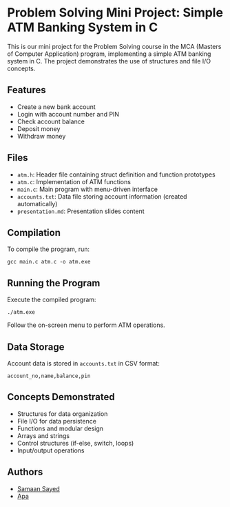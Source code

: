 # Problem Solving Mini Project: Simple ATM Banking System in C

This is our mini project for the Problem Solving course in the MCA (Masters of Computer Application) program, implementing a simple ATM banking system in C. The project demonstrates the use of structures and file I/O concepts.

## Features

- Create a new bank account
- Login with account number and PIN
- Check account balance
- Deposit money
- Withdraw money

## Files

- `atm.h`: Header file containing struct definition and function prototypes
- `atm.c`: Implementation of ATM functions
- `main.c`: Main program with menu-driven interface
- `accounts.txt`: Data file storing account information (created automatically)
- `presentation.md`: Presentation slides content

## Compilation

To compile the program, run:

```
gcc main.c atm.c -o atm.exe
```

## Running the Program

Execute the compiled program:

```
./atm.exe
```

Follow the on-screen menu to perform ATM operations.

## Data Storage

Account data is stored in `accounts.txt` in CSV format:

```
account_no,name,balance,pin
```

## Concepts Demonstrated

- Structures for data organization
- File I/O for data persistence
- Functions and modular design
- Arrays and strings
- Control structures (if-else, switch, loops)
- Input/output operations

## Authors

- [Samaan Sayed](https://github.com/samaanl)
- [Apa](https://github.com/Apamestry)
